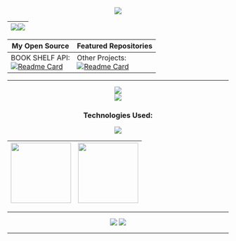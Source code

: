 <div align="center"> 

<!-- Header Image -->
<img src="https://capsule-render.vercel.app/api?type=waving&height=300&color=gradient&text=Best%20Languages%20&desc=Android,Node.js,Web,Server,Mod&fontSize=40" />

<!-- Visitor Count -->
|<img src="https://capsule-render.vercel.app/api?type=waving&height=300&color=gradient&text=Visitor%20Count&fontSize=60"/><img src="https://profile-counter.glitch.me/zavaultraz/count.svg" />|
|-

<!-- Repository Showcase -->
| My Open Source | Featured Repositories |
|-|-
BOOK SHELF API:<br>[![Readme Card](https://github-readme-stats.vercel.app/api/pin/?username=zavaultraz&repo=BOOK-SHELF-API&show_icons=true&title_color=fff&icon_color=ffff00&text_color=00ffff&bg_color=000)](https://github.com/zavaultraz/BOOK-SHELF-API)| Other Projects:<br>[![Readme Card](https://github-readme-stats.vercel.app/api/pin/?username=zavaultraz&repo=Other-Repo&show_icons=true&title_color=fff&icon_color=ffff00&text_color=00ffff&bg_color=000)](https://github.com/zavaultraz/Other-Repo)

<hr>

<!-- Contact Information -->
<img src="https://capsule-render.vercel.app/api?type=waving&height=70&color=gradient&text=Contact%20Me&fontSize=40"/><br>
<img src="https://capsule-render.vercel.app/api?type=waving&height=70&color=gradient&text=Email:zavazaneta.pi@gmail.com&fontSize=30"/>

<!-- Skills -->
<h3>Technologies Used:</h3>
<img src="https://skillicons.dev/icons?i=nodejs,express,mongodb,javascript,react" /><br>

<!-- Stats -->
|<img height="137px" src="https://github-readme-stats.vercel.app/api?username=zavaultraz&hide_title=true&hide_border=true&show_icons=true&title_color=fff&icon_color=ffff00&text_color=00ffff&bg_color=000" />|<img height="137px" src="https://github-readme-stats.vercel.app/api/top-langs/?username=zavaultraz&hide_title=true&hide_border=true&layout=compact&langs_count=6&show_icons=true&title_color=fff&icon_color=ffff00&text_color=00ffff&bg_color=000" />  
|-|-

<!-- Collaboration Poem -->
<hr>
<img src="https://capsule-render.vercel.app/api?type=waving&height=30&color=gradient&text=Let's%20Collaborate!&fontSize=40"/>
<img src="https://readme-typing-svg.herokuapp.com/?lines=Mari%20bekerja%20sama!;Let's%20work%20together!;¡Colaboremos!;Zusammenarbeiten!;合作!&width=550&center=true&size=37&weight=700&height=80&pause=2000">

<hr>
</div>  
